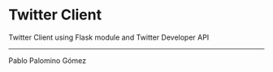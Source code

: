# Twitter Client

Twitter Client using Flask module and Twitter Developer API
__________________________________________________________________
Pablo Palomino Gómez
